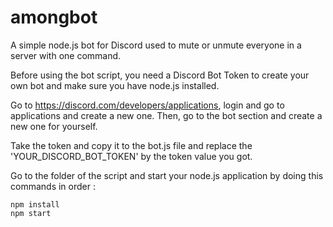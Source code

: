 # amongbot
A simple node.js bot for Discord used to mute or unmute everyone in a server with one command.


Before using the bot script, you need a Discord Bot Token to create your own bot and make sure you have node.js installed.

Go to https://discord.com/developers/applications, login and go to applications and create a new one.
Then, go to the bot section and create a new one for yourself.

Take the token and copy it to the bot.js file and replace the 'YOUR_DISCORD_BOT_TOKEN' by the token value you got.

Go to the folder of the script and start your node.js application by doing this commands in order :
```
npm install 
npm start
```
